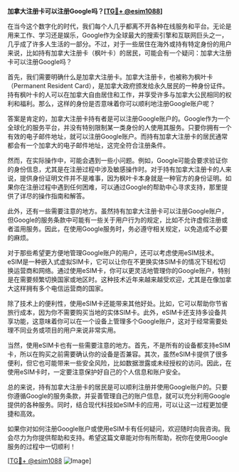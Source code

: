 **加拿大注册卡可以注册Google吗？[[TG💪+ @esim1088](https://t.me/s/esim1088)]**

在当今这个数字化的时代，我们每个人几乎都离不开各种在线服务和平台。无论是用来工作、学习还是娱乐，Google作为全球最大的搜索引擎和互联网巨头之一，几乎成了许多人生活的一部分。不过，对于一些居住在海外或持有特定身份的用户来说，比如持有加拿大注册卡（枫叶卡）的居民，可能会有一个疑问：加拿大注册卡可以注册Google吗？

首先，我们需要明确什么是加拿大注册卡。加拿大注册卡，也被称为枫叶卡（Permanent Resident Card），是加拿大政府颁发给永久居民的一种身份证件。持有枫叶卡的人可以在加拿大自由居住和工作，并享受许多与加拿大公民相同的权利和福利。那么，这样的身份是否意味着你可以顺利地注册Google账户呢？

答案是肯定的，加拿大注册卡持有者是可以注册Google账户的。Google作为一个全球化的服务平台，并没有特别限制某一类身份的人使用其服务。只要你拥有一个有效的电子邮件地址，就可以注册Google账户。而持有加拿大注册卡的居民通常都会有一个加拿大的电子邮件地址，这完全符合注册条件。

然而，在实际操作中，可能会遇到一些小问题。例如，Google可能会要求验证你的身份信息，尤其是在注册过程中涉及敏感操作时。对于持有加拿大注册卡的人来说，提供身份证明文件并不是难事，因为枫叶卡本身就是一种官方的身份证明。如果你在注册过程中遇到任何困难，可以通过Google的帮助中心寻求支持，那里提供了详尽的操作指南和解答。

此外，还有一些需要注意的地方。虽然持有加拿大注册卡可以注册Google账户，但Google的服务条款中可能有一些关于用户行为的规定，比如不允许虚假注册或者滥用服务。因此，在使用Google服务时，务必遵守相关规定，以免造成不必要的麻烦。

对于那些希望更方便地管理Google账户的用户，还可以考虑使用eSIM技术。eSIM是一种嵌入式虚拟SIM卡，它可以让你在不更换实体SIM卡的情况下轻松切换运营商和网络。通过使用eSIM卡，你可以更灵活地管理你的Google账户，特别是在需要频繁切换国家或地区时。这种技术近年来越来越受欢迎，尤其是在像加拿大这样拥有多个电信运营商的国家。

除了技术上的便利性，使用eSIM卡还能带来其他好处。比如，它可以帮助你节省旅行成本，因为你不需要购买当地的实体SIM卡。此外，eSIM卡还支持多设备共享功能，这意味着你可以在一个设备上管理多个Google账户，这对于经常需要处理不同业务或项目的用户来说非常实用。

当然，使用eSIM卡也有一些需要注意的地方。首先，不是所有的设备都支持eSIM卡，所以在购买之前需要确认你的设备是否兼容。其次，虽然eSIM卡提供了很多便利，但它也可能带来一些安全风险，比如数据泄露或未经授权的访问。因此，在使用eSIM卡时，一定要注意保护好自己的个人信息和账户安全。

总的来说，持有加拿大注册卡的居民是可以顺利注册并使用Google账户的。只要你遵循Google的服务条款，并妥善管理自己的账户信息，就可以充分利用Google提供的各种服务。同时，结合现代科技如eSIM卡的应用，可以让这一过程更加便捷和高效。

如果你对如何注册Google账户或使用eSIM卡有任何疑问，欢迎随时向我咨询。我会尽力为你提供帮助和支持。希望这篇文章能对你有所帮助，祝你在使用Google服务的过程中一切顺利！

[[TG💪+ @esim1088](https://t.me/s/esim1088) ![Image](https://i.postimg.cc/4NQfJmqS/Snipaste-2025-05-13-00-14-12.png)]